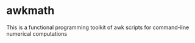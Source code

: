 awkmath
========

This is a functional programming toolkit of awk scripts 
for command-line numerical computations  